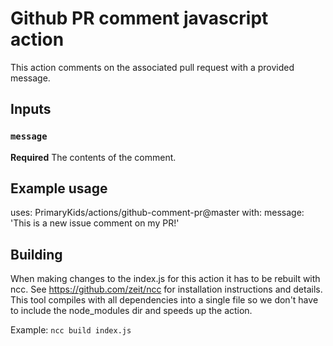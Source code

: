 # Github PR comment javascript action

This action comments on the associated pull request with a provided message.

## Inputs

### `message`

**Required** The contents of the comment.

## Example usage

uses: PrimaryKids/actions/github-comment-pr@master
with:
  message: 'This is a new issue comment on my PR!'

## Building

When making changes to the index.js for this action it has to be rebuilt with ncc. See https://github.com/zeit/ncc for installation instructions and details. This tool compiles with all dependencies into a single file so we don't have to include the node_modules dir and speeds up the action.

Example: `ncc build index.js`

